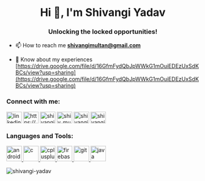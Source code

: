 <h1 align="center">Hi 👋, I'm Shivangi Yadav</h1>
<h3 align="center">Unlocking the locked opportunities!</h3>

- 📫 How to reach me **shivangimultan@gmail.com**

- 📄 Know about my experiences [https://drive.google.com/file/d/16GfmFydQbJpWWkG1mOuiEDEzUxSdKBCs/view?usp=sharing](https://drive.google.com/file/d/16GfmFydQbJpWWkG1mOuiEDEzUxSdKBCs/view?usp=sharing)

<h3 align="left">Connect with me:</h3>
<p align="left">
<a href="https://linkedin.com/in/linkedin.com/in/shivangi-yadav-4a855b1a7/" target="blank"><img align="center" src="https://cdn.jsdelivr.net/npm/simple-icons@3.0.1/icons/linkedin.svg" alt="linkedin.com/in/shivangi-yadav-4a855b1a7/" height="30" width="40" /></a>
<a href="https://fb.com/https://www.facebook.com/profile.php?id=100026663388162" target="blank"><img align="center" src="https://cdn.jsdelivr.net/npm/simple-icons@3.0.1/icons/facebook.svg" alt="https://www.facebook.com/profile.php?id=100026663388162" height="30" width="40" /></a>
<a href="https://instagram.com/shivangimultan" target="blank"><img align="center" src="https://cdn.jsdelivr.net/npm/simple-icons@3.0.1/icons/instagram.svg" alt="shivangimultan" height="30" width="40" /></a>
<a href="https://www.codechef.com/users/shiv_multan" target="blank"><img align="center" src="https://cdn.jsdelivr.net/npm/simple-icons@3.1.0/icons/codechef.svg" alt="shiv_multan" height="30" width="40" /></a>
<a href="https://www.hackerrank.com/shivangimultan" target="blank"><img align="center" src="https://cdn.jsdelivr.net/npm/simple-icons@3.0.1/icons/hackerrank.svg" alt="shivangimultan" height="30" width="40" /></a>
<a href="https://www.hackerearth.com/shivangi yadav" target="blank"><img align="center" src="https://cdn.jsdelivr.net/npm/simple-icons@3.0.1/icons/hackerearth.svg" alt="shivangi yadav" height="30" width="40" /></a>
</p>

<h3 align="left">Languages and Tools:</h3>
<p align="left"> <a href="https://developer.android.com" target="_blank"> <img src="https://devicons.github.io/devicon/devicon.git/icons/android/android-original-wordmark.svg" alt="android" width="40" height="40"/> </a> <a href="https://www.cprogramming.com/" target="_blank"> <img src="https://devicons.github.io/devicon/devicon.git/icons/c/c-original.svg" alt="c" width="40" height="40"/> </a> <a href="https://www.w3schools.com/cpp/" target="_blank"> <img src="https://devicons.github.io/devicon/devicon.git/icons/cplusplus/cplusplus-original.svg" alt="cplusplus" width="40" height="40"/> </a> <a href="https://firebase.google.com/" target="_blank"> <img src="https://www.vectorlogo.zone/logos/firebase/firebase-icon.svg" alt="firebase" width="40" height="40"/> </a> <a href="https://git-scm.com/" target="_blank"> <img src="https://www.vectorlogo.zone/logos/git-scm/git-scm-icon.svg" alt="git" width="40" height="40"/> </a> <a href="https://www.java.com" target="_blank"> <img src="https://devicons.github.io/devicon/devicon.git/icons/java/java-original-wordmark.svg" alt="java" width="40" height="40"/> </a> </p>

<p><img align="center" src="https://github-readme-stats.vercel.app/api/top-langs?username=shivangi-yadav&show_icons=true&locale=en&layout=compact" alt="shivangi-yadav" /></p>
